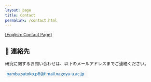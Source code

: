 ```yaml
---
layout: page
title: Contact
permalink: /contact.html
---
```


<a href="/en/contact.html">[English: Contact Page]</a>

<h2 style="font-weight: bold;">📧 連絡先</h2>
<p>研究に関するお問い合わせは、以下のメールアドレスまでご連絡ください。</p>
<img src="/assets/email.png" alt="email" style="height: 24px;">
